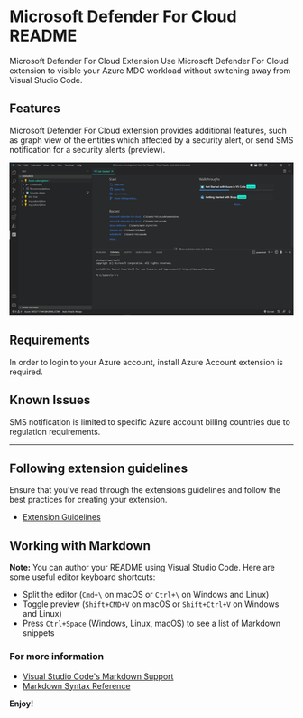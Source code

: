 # Microsoft Defender For Cloud README

Microsoft Defender For Cloud Extension
Use Microsoft Defender For Cloud extension to visible your Azure MDC workload without switching away from Visual Studio Code.
## Features
Microsoft Defender For Cloud extension provides additional features, such as graph view of the entities which affected by a security alert, or send SMS notification for a security alerts (preview).

![alt text](./resources/viewTree.png)

## Requirements

In order to login to your Azure account, install Azure Account extension is required.

## Known Issues

SMS notification is limited to specific Azure account billing countries due to regulation requirements.

-----------------------------------------------------------------------------------------------------------
## Following extension guidelines

Ensure that you've read through the extensions guidelines and follow the best practices for creating your extension.

* [Extension Guidelines](https://code.visualstudio.com/api/references/extension-guidelines)

## Working with Markdown

**Note:** You can author your README using Visual Studio Code.  Here are some useful editor keyboard shortcuts:

* Split the editor (`Cmd+\` on macOS or `Ctrl+\` on Windows and Linux)
* Toggle preview (`Shift+CMD+V` on macOS or `Shift+Ctrl+V` on Windows and Linux)
* Press `Ctrl+Space` (Windows, Linux, macOS) to see a list of Markdown snippets

### For more information

* [Visual Studio Code's Markdown Support](http://code.visualstudio.com/docs/languages/markdown)
* [Markdown Syntax Reference](https://help.github.com/articles/markdown-basics/)

**Enjoy!**
